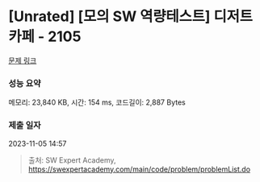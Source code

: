 # [Unrated] [모의 SW 역량테스트] 디저트 카페 - 2105 

[문제 링크](https://swexpertacademy.com/main/code/problem/problemDetail.do?contestProbId=AV5VwAr6APYDFAWu) 

### 성능 요약

메모리: 23,840 KB, 시간: 154 ms, 코드길이: 2,887 Bytes

### 제출 일자

2023-11-05 14:57



> 출처: SW Expert Academy, https://swexpertacademy.com/main/code/problem/problemList.do